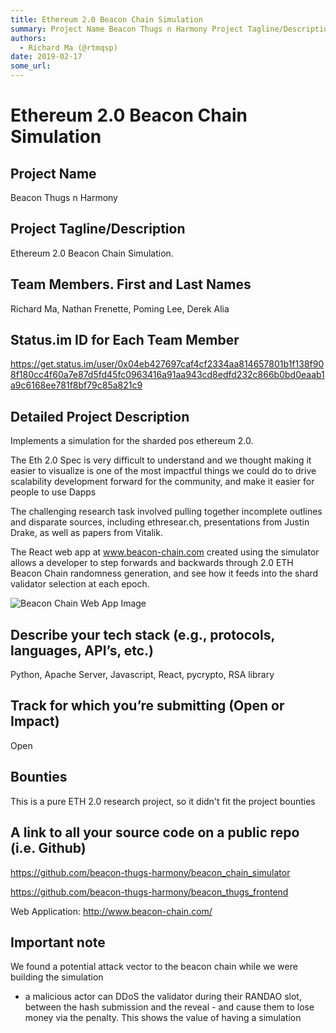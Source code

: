 ```yaml
---
title: Ethereum 2.0 Beacon Chain Simulation
summary: Project Name Beacon Thugs n Harmony Project Tagline/Description Ethereum 2.0 Beacon Chain Simulation. Team Members. First and Last Names Richard Ma, Nathan Frenette, Poming Lee, Derek Alia Status.im ID for Each Team Member https-//get.status.im/user/0x04eb427697caf4cf2334aa814657801b1f138f908f180cc4f60a7e87d5fd45fc0963416a91aa943cd8edfd232c866b0bd0eaab1a9c6168ee781f8bf79c85a821c9 Detailed Project Description Implements a simulation for the sharded pos ethereum 2.0. The Eth 2.0 Spec is very diffi
authors:
  - Richard Ma (@rtmqsp)
date: 2019-02-17
some_url: 
---
```


# Ethereum 2.0 Beacon Chain Simulation


## Project Name
Beacon Thugs n Harmony

## Project Tagline/Description
Ethereum 2.0 Beacon Chain Simulation. 

## Team Members. First and Last Names
Richard Ma, Nathan Frenette, Poming Lee, Derek Alia

## Status.im ID for Each Team Member
https://get.status.im/user/0x04eb427697caf4cf2334aa814657801b1f138f908f180cc4f60a7e87d5fd45fc0963416a91aa943cd8edfd232c866b0bd0eaab1a9c6168ee781f8bf79c85a821c9

## Detailed Project Description
Implements a simulation for the sharded pos ethereum 2.0.

The Eth 2.0 Spec is very difficult to understand and we thought making it easier to visualize is one of the most impactful things we could do to drive scalability development forward for the community, and make it easier for people to use Dapps

The challenging research task involved pulling together incomplete outlines and disparate sources, including ethresear.ch, presentations from Justin Drake, as well as papers from Vitalik.

The React web app at www.beacon-chain.com created using the simulator allows a developer to step forwards and backwards through 2.0 ETH Beacon Chain randomness generation, and see how it feeds into the shard validator selection at each epoch.

<img src="https://i.imgur.com/WL1MwSS.png" alt="Beacon Chain Web App Image">

## Describe your tech stack (e.g., protocols, languages, API’s, etc.)
Python,  Apache Server, Javascript, React, pycrypto, RSA library

## Track for which you’re submitting (Open or Impact)
Open

## Bounties
This is a pure ETH 2.0 research project, so it didn't fit the project bounties

## A link to all your source code on a public repo (i.e. Github)
https://github.com/beacon-thugs-harmony/beacon_chain_simulator

https://github.com/beacon-thugs-harmony/beacon_thugs_frontend

Web Application:
http://www.beacon-chain.com/

## Important note
We found a potential attack vector to the beacon chain while we were building the simulation 
- a malicious actor can DDoS the validator during their RANDAO slot, between the hash submission and the reveal - and cause them to lose money via the penalty.
This shows the value of having a simulation




